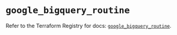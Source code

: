 # `google_bigquery_routine`

Refer to the Terraform Registry for docs: [`google_bigquery_routine`](https://registry.terraform.io/providers/hashicorp/google/6.42.0/docs/resources/bigquery_routine).
